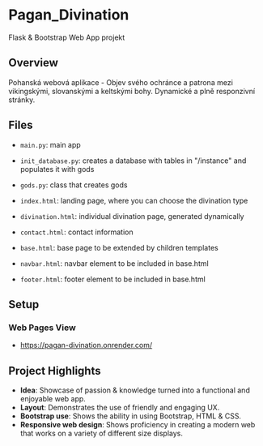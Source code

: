 # Pagan_Divination
Flask & Bootstrap Web App projekt

## Overview
Pohanská webová aplikace - Objev svého ochránce a patrona mezi vikingskými, slovanskými a keltskými bohy. Dynamické a plně responzivní stránky.

## Files

- `main.py`: main app
- `init_database.py`: creates a database with tables in "/instance" and populates it with gods
- `gods.py`: class that creates gods
  
- `index.html`: landing page, where you can choose the divination type
- `divination.html`: individual divination page, generated dynamically
- `contact.html`: contact information
- `base.html`: base page to be extended by children templates
- `navbar.html`: navbar element to be included in base.html
- `footer.html`: footer element to be included in base.html

## Setup

### Web Pages View

- https://pagan-divination.onrender.com/

## Project Highlights

- **Idea**: Showcase of passion & knowledge turned into a functional and enjoyable web app.
- **Layout**: Demonstrates the use of friendly and engaging UX.
- **Bootstrap use**: Shows the ability in using Bootstrap, HTML & CSS.
- **Responsive web design**: Shows proficiency in creating a modern web that works on a variety of different size displays.
